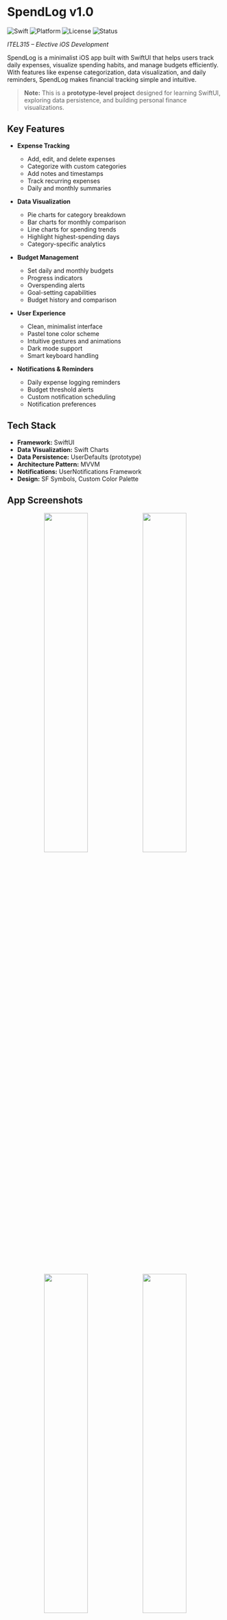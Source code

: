 # **SpendLog v1.0**

![Swift](https://img.shields.io/badge/Swift-5.0%2B-orange)
![Platform](https://img.shields.io/badge/Platform-iOS%2016.0%2B-blue)
![License](https://img.shields.io/badge/License-Apache--2.0-green)
![Status](https://img.shields.io/badge/Status-Prototype-yellow)

*ITEL315 – Elective iOS Development*

SpendLog is a minimalist iOS app built with SwiftUI that helps users track daily expenses, visualize spending habits, and manage budgets efficiently. With features like expense categorization, data visualization, and daily reminders, SpendLog makes financial tracking simple and intuitive.

> **Note:** This is a **prototype-level project** designed for learning SwiftUI, exploring data persistence, and building personal finance visualizations.

## **Key Features**

- **Expense Tracking**
  - Add, edit, and delete expenses
  - Categorize with custom categories
  - Add notes and timestamps
  - Track recurring expenses
  - Daily and monthly summaries

- **Data Visualization**
  - Pie charts for category breakdown
  - Bar charts for monthly comparison
  - Line charts for spending trends
  - Highlight highest-spending days
  - Category-specific analytics

- **Budget Management**
  - Set daily and monthly budgets
  - Progress indicators
  - Overspending alerts
  - Goal-setting capabilities
  - Budget history and comparison

- **User Experience**
  - Clean, minimalist interface
  - Pastel tone color scheme
  - Intuitive gestures and animations
  - Dark mode support
  - Smart keyboard handling

- **Notifications & Reminders**
  - Daily expense logging reminders
  - Budget threshold alerts
  - Custom notification scheduling
  - Notification preferences

## **Tech Stack**

- **Framework:** SwiftUI
- **Data Visualization:** Swift Charts
- **Data Persistence:** UserDefaults (prototype)
- **Architecture Pattern:** MVVM
- **Notifications:** UserNotifications Framework
- **Design:** SF Symbols, Custom Color Palette

## **App Screenshots**

<div align="center">
  <img src="https://github.com/user-attachments/assets/4eba6e01-2a7f-493a-919b-1b384de68ee3" width="45%" />
  <img src="https://github.com/user-attachments/assets/ea13adb4-6b7a-4b00-ae42-e526322cbfb3" width="45%" />
</div>
<br/>
<div align="center">
  <img src="https://github.com/user-attachments/assets/8aefdc1a-13bf-4ad1-95f2-f748eb531277" width="45%" />
  <img src="https://github.com/user-attachments/assets/618686f6-0a3a-478b-a6a4-06a635e2c522" width="45%" />
</div>
<br/>
<div align="center">
  <img src="https://github.com/user-attachments/assets/4f3aee9a-df9d-46b6-be31-d572f8459369" width="45%" />
  <img src="https://github.com/user-attachments/assets/47ef8e40-87a3-4111-876c-fc53c422e9ff" width="45%" />
</div>
<br/>
<div align="center">
  <img src="https://github.com/user-attachments/assets/88185a88-07d1-4804-9644-ef72d8aae06c" width="45%" />
</div>

## **Project Structure**

```
SpendLog/
├── Views/
│   ├── DashboardView.swift
│   ├── ExpenseListView.swift
│   ├── AddExpenseView.swift
│   ├── AnalyticsView.swift
│   └── SettingsView.swift
├── Models/
│   ├── Expense.swift
│   ├── Category.swift
│   └── Budget.swift
├── ViewModels/
│   ├── ExpenseViewModel.swift
│   ├── AnalyticsViewModel.swift
│   └── BudgetViewModel.swift
├── Utilities/
│   ├── NotificationManager.swift
│   └── PersistenceManager.swift
└── Assets.xcassets/
```

## **Requirements**

- iOS 16.0+
- Xcode 14.0+
- Swift 5.0+

## **Installation**

1. Clone the repository:
   ```bash
   git clone https://github.com/Eissxs/SpendLog.git
   ```

2. Open `SpendLog.xcodeproj` in Xcode

3. Build and run the project

## **Features in Detail**

### Expense Tracking
- Simple and intuitive expense entry
- Custom category management
- Optional notes and details
- Daily, weekly, and monthly views
- Search and filter capabilities

### Analytics & Visualization
- Interactive pie charts for category distribution
- Bar charts for monthly spending comparison
- Line charts for trend analysis
- Custom date range selection
- Export options for reports

### Budget Management
- Set and track spending limits
- Visual budget indicators
- Alert thresholds for overspending
- Budget history and projections
- Category-specific budgets

### User Experience
- Minimalist Zen-inspired design
- Smooth animations and transitions
- Haptic feedback on actions
- Customizable themes
- Accessibility considerations

## **Privacy Permissions**

The app requires the following permissions:
- Notifications (for daily reminders)
- FaceID/TouchID (optional, for securing the app)

## **Contributing**

Feel free to submit issues and enhancement requests!

## **License**

This project is licensed under the Apache License 2.0 - see the [LICENSE](LICENSE) file for details.

## **Documentation**

- [**UI Flow Diagram**](docs/UI_Flow_Diagram.png) *(Note: Created using Eraser AI; not fully accurate)*  
- [**Architecture Overview**](docs/Architecture_Overview.png)  
- [**Developer Setup Guide**](docs/DEV_SETUP.md)

## **Areas for Improvement (Toward Production Readiness)**

### Architecture & Code Quality
- Implement comprehensive unit tests and UI tests
- Add CI/CD pipeline for automated testing and deployment
- Enhance error handling and logging mechanisms
- Implement proper dependency injection
- Add comprehensive code documentation
- Migrate from `UserDefaults` to CoreData for robust persistence

### Security
- Implement secure data encryption for financial information
- Add biometric authentication options
- Implement proper SSL pinning for future API integrations
- Add data export security measures

### Performance
- Optimize chart rendering for large datasets
- Implement proper caching mechanisms
- Add performance monitoring for complex calculations
- Optimize data queries and filters

### Features & UX
- Add data backup and restore functionality
- Implement user accounts and cloud sync capabilities
- Add receipt capture and storage
- Enhance accessibility features
- Add localization support for multiple languages and currencies
- Implement advanced financial insights and predictions
- Add budget templates and recommendations

### Infrastructure
- Set up proper monitoring and crash reporting
- Implement analytics for user behavior tracking
- Add proper versioning and update mechanism
- Prepare for App Store submission requirements

## **Author**

Developed by **Eissxs**

## **Acknowledgments**

- Apple SwiftUI Framework
- Swift Charts
- UserNotifications Framework

---

*"Track, visualize, and conquer your finances with SpendLog!"* 

---
